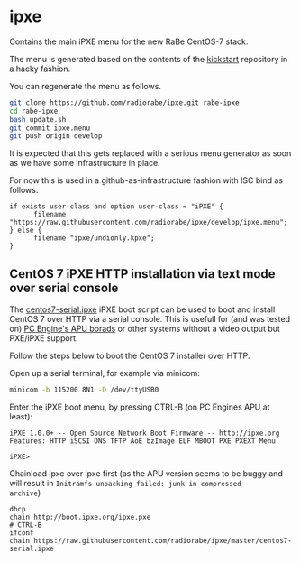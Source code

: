 # ipxe

Contains the main iPXE menu for the new RaBe CentOS-7 stack.

The menu is generated based on the contents of the [kickstart](https://github.com/radiorabe/kickstart) repository in a hacky fashion.

You can regenerate the menu as follows.

```bash
git clone https://github.com/radiorabe/ipxe.git rabe-ipxe
cd rabe-ipxe
bash update.sh
git commit ipxe.menu
git push origin develop
```

It is expected that this gets replaced with a serious menu generator as soon as we have some infrastructure in place.

For now this is used in a github-as-infrastructure fashion with ISC bind as follows.

```
if exists user-class and option user-class = "iPXE" {
      filename "https://raw.githubusercontent.com/radiorabe/ipxe/develop/ipxe.menu";
} else {
      filename "ipxe/undionly.kpxe";
}
```
## CentOS 7 iPXE HTTP installation via text mode over serial console
The [centos7-serial.ipxe](centos7-serial.ipxe) iPXE boot script can be used to boot and install CentOS 7 over HTTP via a serial console. This is usefull for (and was tested on) [PC Engine's APU borads](http://pcengines.ch/apu.htm) or other systems without a video output but PXE/iPXE support.

Follow the steps below to boot the CentOS 7 installer over HTTP.

Open up a serial terminal, for example via minicom: 
```bash
minicom -b 115200 8N1 -D /dev/ttyUSB0
```
Enter the iPXE boot menu, by pressing CTRL-B (on PC Engines APU at least):
```
iPXE 1.0.0+ -- Open Source Network Boot Firmware -- http://ipxe.org                                           
Features: HTTP iSCSI DNS TFTP AoE bzImage ELF MBOOT PXE PXEXT Menu                                            
                                                                                                              
iPXE>
```

Chainload ipxe over ipxe first (as the APU version seems to be buggy and will result in <code>Initramfs unpacking failed: junk in compressed archive</code>)
```
dhcp
chain http://boot.ipxe.org/ipxe.pxe
# CTRL-B
ifconf
chain https://raw.githubusercontent.com/radiorabe/ipxe/master/centos7-serial.ipxe
```

